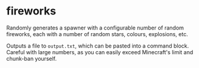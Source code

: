 # fireworks
Randomly generates a spawner with a configurable number of random fireworks, each with a number of random stars, colours, explosions, etc.

Outputs a file to `output.txt`, which can be pasted into a command block. Careful with large numbers, as you can easily exceed Minecraft's limit and chunk-ban yourself.

